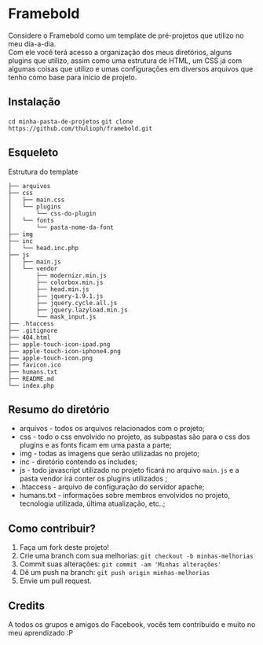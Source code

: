 # Framebold
 
Considere o Framebold como um template de pré-projetos que utilizo no meu dia-a-dia. <br>
Com ele você terá acesso a organização dos meus diretórios, alguns plugins que utilizo, assim como uma estrutura de HTML, um CSS já com algumas coisas que utilizo e umas configurações em diversos arquivos que tenho como base para início de projeto.
 
## Instalação
 
`cd minha-pasta-de-projetos`
`git clone https://github.com/thulioph/framebold.git`
 
## Esqueleto
 
Estrutura do template <br>

```
├── arquivos
├── css
│   ├── main.css
│   └── plugins
│       └── css-do-plugin
│   └── fonts
│       └── pasta-nome-da-font
├── img
├── inc
│   └── head.inc.php
├── js
│   ├── main.js
│   └── vendor
│       ├── modernizr.min.js
│       ├── colorbox.min.js
│       ├── head.min.js
│       ├── jquery-1.9.1.js
│       ├── jquery.cycle.all.js
│       ├── jquery.lazyload.min.js
│       └── mask_input.js
├── .htaccess
├── .gitignore
├── 404.html
├── apple-touch-icon-ipad.png
├── apple-touch-icon-iphone4.png
├── apple-touch-icon.png
├── favicon.ico
├── humans.txt
├── README.md
└── index.php
```
## Resumo do diretório
 
* arquivos - todos os arquivos relacionados com o projeto; <br>
* css - todo o css envolvido no projeto, as subpastas são para o css dos plugins e as fonts ficam em uma pasta a parte; <br>
* img - todas as imagens que serão utilizadas no projeto; <br>
* inc - diretório contendo os includes; <br>
* js - todo javascript utilizado no projeto ficará no arquivo `main.js` e a pasta vendor irá conter os plugins utilizados ; <br>
* .htaccess - arquivo de configuração do servidor apache; <br>
* humans.txt - informações sobre membros envolvidos no projeto, tecnologia utilizada, última atualização, etc..;

## Como contribuir?
 
1. Faça um fork deste projeto!
2. Crie uma branch com sua melhorias: `git checkout -b minhas-melhorias`
3. Commit suas alterações: `git commit -am 'Minhas alterações'`
4. Dê um push na branch: `git push origin minhas-melhorias`
5. Envie um pull request.
 
## Credits
 
A todos os grupos e amigos do Facebook, vocês tem contribuido e muito no meu aprendizado :P
 